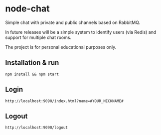 # node-chat

Simple chat with private and public channels based on RabbitMQ.

In future releases will be a simple system to identify users (via Redis) and support for multiple chat rooms.

The project is for personal educational purposes only.

## Installation & run

    npm install && npm start

## Login

    http://localhost:9090/index.html?name=#YOUR_NICKNAME#

## Logout

    http://localhost:9090/logout